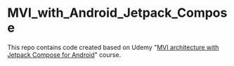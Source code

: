 # MVI_with_Android_Jetpack_Compose

This repo contains code created based on Udemy "[MVI architecture with Jetpack Compose for Android](https://cognizant.udemy.com/course/androidmvi-compose)" course.
